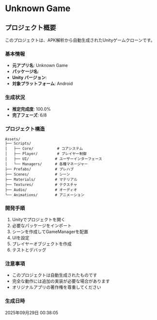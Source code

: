 # Unknown Game

## プロジェクト概要
このプロジェクトは、APK解析から自動生成されたUnityゲームクローンです。

### 基本情報
- **元アプリ名**: Unknown Game
- **パッケージ名**: 
- **Unity バージョン**: 
- **対象プラットフォーム**: Android

### 生成状況
- **推定完成度**: 100.0%
- **完了フェーズ**: 6/8

### プロジェクト構造
```
Assets/
├── Scripts/
│   ├── Core/           # コアシステム
│   ├── Player/         # プレイヤー制御
│   ├── UI/            # ユーザーインターフェース
│   └── Managers/      # 各種マネージャー
├── Prefabs/           # プレハブ
├── Scenes/            # シーン
├── Materials/         # マテリアル
├── Textures/          # テクスチャ
├── Audio/             # オーディオ
└── Animations/        # アニメーション
```

### 開発手順
1. Unityでプロジェクトを開く
2. 必要なパッケージをインポート
3. シーンを作成してGameManagerを配置
4. UIを設定
5. プレイヤーオブジェクトを作成
6. テストとデバッグ

### 注意事項
- このプロジェクトは自動生成されたものです
- 完全な動作には追加の実装が必要な場合があります
- オリジナルアプリの著作権を尊重してください

### 生成日時
2025年09月29日 00:38:05
